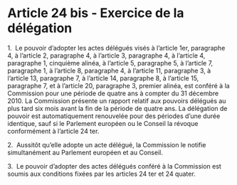 # Article 24 bis - Exercice de la délégation


1.  Le pouvoir d’adopter les actes délégués visés à l’article 1er, paragraphe 4, à l’article 2, paragraphe 4, à l’article 3, paragraphe 4, à l’article 4, paragraphe 1, cinquième alinéa, à l’article 5, paragraphe 5, à l’article 7, paragraphe 1, à l’article 8, paragraphe 4, à l’article 11, paragraphe 3, à l’article 13, paragraphe 7, à l’article 14, paragraphe 8, à l’article 15, paragraphe 7, et à l’article 20, paragraphe 3, premier alinéa, est conféré à la Commission pour une période de quatre ans à compter du 31 décembre 2010. La Commission présente un rapport relatif aux pouvoirs délégués au plus tard six mois avant la fin de la période de quatre ans. La délégation de pouvoir est automatiquement renouvelée pour des périodes d’une durée identique, sauf si le Parlement européen ou le Conseil la révoque conformément à l’article 24 ter.

2.  Aussitôt qu’elle adopte un acte délégué, la Commission le notifie simultanément au Parlement européen et au Conseil.

3.  Le pouvoir d’adopter des actes délégués conféré à la Commission est soumis aux conditions fixées par les articles 24 ter et 24 quater.
